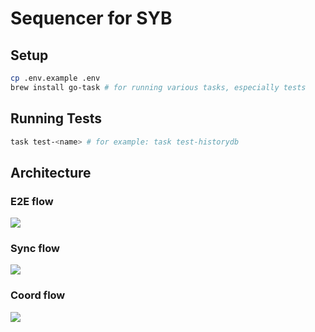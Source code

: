 # Sequencer for SYB

## Setup
```bash
cp .env.example .env
brew install go-task # for running various tasks, especially tests
```

## Running Tests
```bash
task test-<name> # for example: task test-historydb
```

## Architecture

### E2E flow
<img src="../doc/images/sequencer_e2e_flow.png" />

### Sync flow
<img src="../doc/images/sequencer_sync_flow.png" />

### Coord flow
<img src="../doc/images/sequencer_coord_flow.png" />